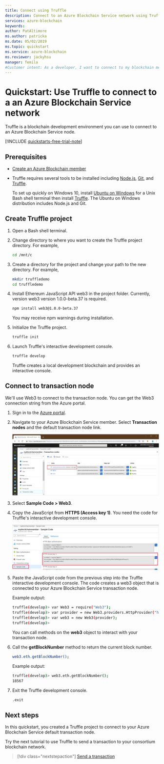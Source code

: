 ```yaml
---
title: Connect using Truffle
description: Connect to an Azure Blockchain Service network using Truffle
services: azure-blockchain
keywords: 
author: PatAltimore
ms.author: patricka
ms.date: 05/02/2019
ms.topic: quickstart
ms.service: azure-blockchain
ms.reviewer: jackyhsu
manager: femila
#Customer intent: As a developer, I want to connect to my blockchain member node so that I can perform actions on a blockchain.
---
```


# Quickstart: Use Truffle to connect to a an Azure Blockchain Service network

Truffle is a blockchain development environment you can use to connect to an Azure Blockchain Service node.

[!INCLUDE [quickstarts-free-trial-note](../../../includes/quickstarts-free-trial-note.md)]

## Prerequisites

* [Create an Azure Blockchain member](create-member.md)
* Truffle requires several tools to be installed including [Node.js](https://nodejs.org), [Git](https://git-scm.com/book/en/v2/Getting-Started-Installing-Git), and [Truffle](https://github.com/trufflesuite/truffle).

    To set up quickly on Windows 10, install [Ubuntu on Windows](https://www.microsoft.com/p/ubuntu/9nblggh4msv6) for a Unix Bash shell terminal then install [Truffle](https://github.com/trufflesuite/truffle). The Ubuntu on Windows distribution includes Node.js and Git.

## Create Truffle project

1. Open a Bash shell terminal.
1. Change directory to where you want to create the Truffle project directory. For example,

    ``` bash
    cd /mnt/c
    ```

1. Create a directory for the project and change your path to the new directory. For example,

    ``` bash
    mkdir truffledemo
    cd truffledemo
    ```

1. Install Ethereum JavaScript API web3 in the project folder. Currently, version web3 version 1.0.0-beta.37 is required.

    ``` bash
    npm install web3@1.0.0-beta.37
    ```

    You may receive npm warnings during installation.

1. Initialize the Truffle project.

    ``` bash
    truffle init
    ```

1. Launch Truffle's interactive development console.

    ``` bash
    truffle develop
    ```

    Truffle creates a local development blockchain and provides an interactive console.

## Connect to transaction node

We'll use Web3 to connect to the transaction node. You can get the Web3 connection string from the Azure portal.

1. Sign in to the [Azure portal](https://portal.azure.com).
1. Navigate to your Azure Blockchain Service member. Select **Transaction nodes** and the default transaction node link.

    ![Select default transaction node](./media/connect-truffle/transaction-nodes.png)

1. Select **Sample Code > Web3**.
1. Copy the JavaScript from **HTTPS (Access key 1)**. You need the code for Truffle's interactive development console.

    ![Web3 code](./media/connect-truffle/web3-code.png)

1. Paste the JavaScript code from the previous step into the Truffle interactive development console. The code creates a web3 object that is connected to your Azure Blockchain Service transaction node.

    Example output:

    ```bash
    truffle(develop)> var Web3 = require("Web3");
    truffle(develop)> var provider = new Web3.providers.HttpProvider("https://myblockchainmember.blockchain.azure.com:3200/hy5FMu5TaPR0Zg8GxiPwned");
    truffle(develop)> var web3 = new Web3(provider);
    truffle(develop)>
     ```

    You can call methods on the **web3** object to interact with your transaction node.

1. Call the **getBlockNumber** method to return the current block number.

    ```bash
    web3.eth.getBlockNumber();
    ```

    Example output:

    ```bash
    truffle(develop)> web3.eth.getBlockNumber();
    18567
    ```
1. Exit the Truffle development console.

    ```bash
    .exit
    ```

## Next steps

In this quickstart, you created a Truffle project to connect to your Azure Blockchain Service default transaction node.

Try the next tutorial to use Truffle to send a transaction to your consortium blockchain network.

> [!div class="nextstepaction"]
> [Send a transaction](send-transaction.md)